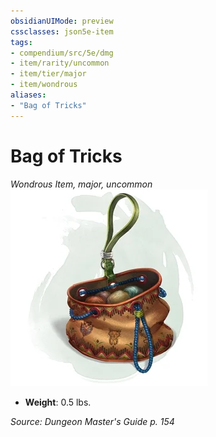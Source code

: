 ```yaml
---
obsidianUIMode: preview
cssclasses: json5e-item
tags:
- compendium/src/5e/dmg
- item/rarity/uncommon
- item/tier/major
- item/wondrous
aliases: 
- "Bag of Tricks"
---
```

# Bag of Tricks
*Wondrous Item, major, uncommon*  
![](https://raw.githubusercontent.com/5etools-mirror-2/5etools-img/main/items/DMG/Bag%20of%20Tricks.webp#right)  

- **Weight**: 0.5 lbs.

*Source: Dungeon Master's Guide p. 154*
